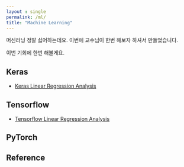 ```yaml
---
layout : single
permalink: /ml/
title: "Machine Learning"
---
```


머신러닝 정말 싫어하는데요. 이번에 교수님이 한번 해보자 하셔서 만들었습니다.

이번 기회에 한번 해볼게요.

## Keras

* [Keras Linear Regression Analysis](/keras-linearregression)

## Tensorflow

* [Tensorflow Linear Regression Analysis](/tf-linearregression)

## PyTorch


## Reference
